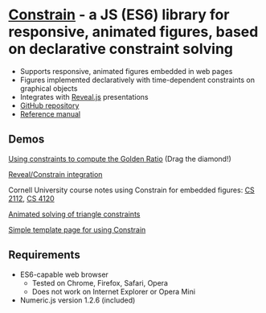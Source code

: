 # [Constrain](https://github.com/andrewcmyers/constrain) - a JS (ES6) library for responsive, animated figures, based on declarative constraint solving

- Supports responsive, animated figures embedded in web pages
- Figures implemented declaratively with time-dependent constraints on graphical objects
- Integrates with [Reveal.js](https://revealjs.com) presentations
- [GitHub repository](https://github.com/andrewcmyers/constrain)
- [Reference manual](https://andrewcmyers.github.io/constrain/doc)

## Demos

[Using constraints to compute the Golden Ratio](https://andrewcmyers.github.io/constrain/spiral.html) (Drag the diamond!)

[Reveal/Constrain integration](https://andrewcmyers.github.io/constrain/reveal-demo.html)

Cornell University course notes using Constrain for embedded figures: [CS 2112](https://www.cs.cornell.edu/courses/cs2112/2019fa/lectures/lecture.html?id=objects),
[CS 4120](https://www.cs.cornell.edu/courses/cs4120/2020sp/notes.html?id=bottomup)

[Animated solving of triangle constraints](https://andrewcmyers.github.io/constrain/triangles.html)

[Simple template page for using Constrain](https://andrewcmyers.github.io/constrain/template.html)

## Requirements

- ES6-capable web browser
    - Tested on Chrome, Firefox, Safari, Opera
    - Does not work on Internet Explorer or Opera Mini
- Numeric.js version 1.2.6 (included)
